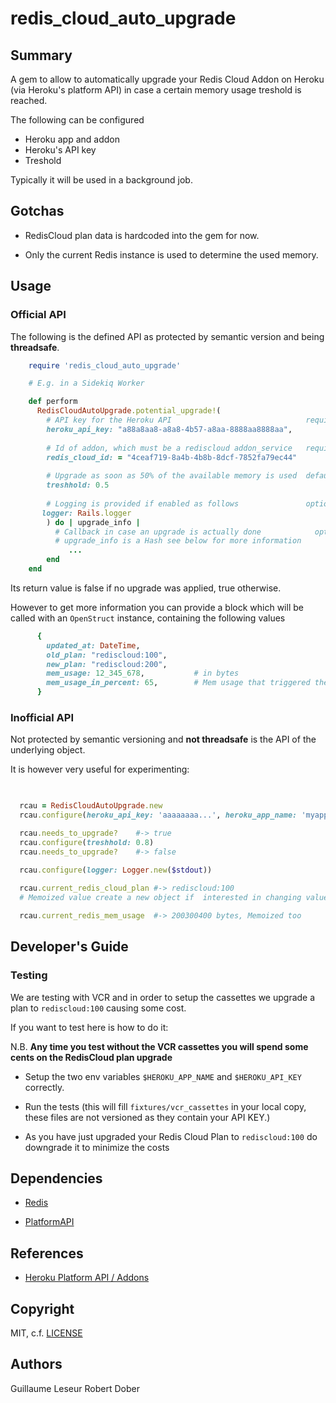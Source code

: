 # redis_cloud_auto_upgrade

## Summary

A gem to allow to automatically upgrade your Redis Cloud Addon on Heroku (via Heroku's platform API)
in case a certain memory usage treshold is reached.

The following can be configured

- Heroku app and addon
- Heroku's API key
- Treshold

Typically it will be used in a background job.
 
## Gotchas

* RedisCloud plan data is hardcoded into the gem for now.

* Only the current Redis instance is used to determine the used memory.

## Usage

### Official API

The following is the defined API as protected by semantic version and being **threadsafe**.

```ruby
    require 'redis_cloud_auto_upgrade'

    # E.g. in a Sidekiq Worker

    def perform
      RedisCloudAutoUpgrade.potential_upgrade!(
        # API key for the Heroku API                              required
        heroku_api_key: "a88a8aa8-a8a8-4b57-a8aa-8888aa8888aa",
 
        # Id of addon, which must be a rediscloud addon_service   required
        redis_cloud_id: = "4ceaf719-8a4b-4b8b-8dcf-7852fa79ec44"
 
        # Upgrade as soon as 50% of the available memory is used  defaults to 0.5
        treshhold: 0.5
 
        # Logging is provided if enabled as follows               optional
       logger: Rails.logger
        ) do | upgrade_info |
          # Callback in case an upgrade is actually done            optional
          # upgrade_info is a Hash see below for more information
             ...
        end
    end
```


Its return value is false if no upgrade was applied, true otherwise.

However to get more information you can provide a block which will be called with an `OpenStruct` instance, containing the following values

```ruby
      {
        updated_at: DateTime,
        old_plan: "rediscloud:100",
        new_plan: "rediscloud:200",
        mem_usage: 12_345_678,           # in bytes
        mem_usage_in_percent: 65,        # Mem usage that triggered the upgrade
      }
```

### Inofficial API

Not protected by semantic versioning and **not threadsafe** is the API of the underlying object.

It is however very useful for experimenting:

```ruby
    

  rcau = RedisCloudAutoUpgrade.new
  rcau.configure(heroku_api_key: 'aaaaaaaa...', heroku_app_name: 'myapp').configure(treshhold: 0.2) # 20%

  rcau.needs_to_upgrade?    #-> true
  rcau.configure(treshhold: 0.8)
  rcau.needs_to_upgrade?    #-> false

  rcau.configure(logger: Logger.new($stdout))
  
  rcau.current_redis_cloud_plan #-> rediscloud:100 
  # Memoized value create a new object if  interested in changing values

  rcau.current_redis_mem_usage  #-> 200300400 bytes, Memoized too
```

## Developer's Guide

### Testing

We are testing with VCR and in order to setup the cassettes we upgrade a plan to `rediscloud:100` causing some cost.

If you want to test here is how to do it:

N.B. **Any time you test without the VCR cassettes you will spend some cents on the RedisCloud plan upgrade**

* Setup the two env variables `$HEROKU_APP_NAME` and `$HEROKU_API_KEY` correctly.

* Run the tests (this will fill `fixtures/vcr_cassettes` in your local copy, these files are not versioned as they contain your API KEY.)

* As you have just upgraded your Redis Cloud Plan to `rediscloud:100` do downgrade it to minimize the costs

## Dependencies

* [Redis](https://github.com/redis/redis-rb)

* [PlatformAPI](https://github.com/heroku/platform-api)

## References

* [Heroku Platform API / Addons](https://devcenter.heroku.com/articles/platform-api-reference#add-on)

## Copyright

MIT, c.f. [LICENSE](LICENSE)

## Authors

Guillaume Leseur
Robert Dober
